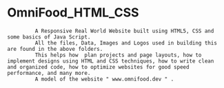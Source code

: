 # OmniFood_HTML_CSS

             A Responsive Real World Website built using HTML5, CSS and some basics of Java Script.
             All the files, Data, Images and Logos used in building this are found in the above folders.
             This helps how  plan projects and page layouts, how to implement designs using HTML and CSS techniques, how to write clean and organized code, how to optimize websites for good speed performance, and many more.
             A model of the website " www.omnifood.dev " .
